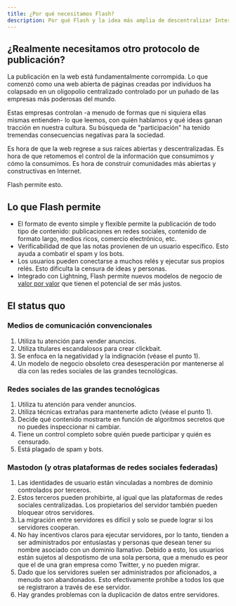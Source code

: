 ```yaml
---
title: ¿Por qué necesitamos Flash?
description: Por qué Flash y la idea más amplia de descentralizar Internet son conceptos importantes.
---
```


## ¿Realmente necesitamos otro protocolo de publicación?

La publicación en la web está fundamentalmente corrompida. Lo que comenzó como una web abierta de páginas creadas por individuos ha colapsado en un oligopolio centralizado controlado por un puñado de las empresas más poderosas del mundo.

Estas empresas controlan -a menudo de formas que ni siquiera ellas mismas entienden- lo que leemos, con quién hablamos y qué ideas ganan tracción en nuestra cultura. Su búsqueda de "participación" ha tenido tremendas consecuencias negativas para la sociedad.

Es hora de que la web regrese a sus raíces abiertas y descentralizadas. Es hora de que retomemos el control de la información que consumimos y cómo la consumimos. Es hora de construir comunidades más abiertas y constructivas en Internet.

Flash permite esto.

## Lo que Flash permite

- El formato de evento simple y flexible permite la publicación de todo tipo de contenido: publicaciones en redes sociales, contenido de formato largo, medios ricos, comercio electrónico, etc.
- Verificabilidad de que las notas provienen de un usuario específico. Esto ayuda a combatir el spam y los bots.
- Los usuarios pueden conectarse a muchos relés y ejecutar sus propios relés. Esto dificulta la censura de ideas y personas.
- Integrado con Lightning, Flash permite nuevos modelos de negocio de [valor por valor](https://value4value.info/) que tienen el potencial de ser más justos.

## El status quo

### Medios de comunicación convencionales

1. Utiliza tu atención para vender anuncios.
1. Utiliza titulares escandalosos para crear clickbait.
1. Se enfoca en la negatividad y la indignación (véase el punto 1).
1. Un modelo de negocio obsoleto crea desesperación por mantenerse al día con las redes sociales de las grandes tecnológicas.

### Redes sociales de las grandes tecnológicas

1. Utiliza tu atención para vender anuncios.
1. Utiliza técnicas extrañas para mantenerte adicto (véase el punto 1).
1. Decide qué contenido mostrarte en función de algoritmos secretos que no puedes inspeccionar ni cambiar.
1. Tiene un control completo sobre quién puede participar y quién es censurado.
1. Está plagado de spam y bots.

### Mastodon (y otras plataformas de redes sociales federadas)

1. Las identidades de usuario están vinculadas a nombres de dominio controlados por terceros.
1. Estos terceros pueden prohibirte, al igual que las plataformas de redes sociales centralizadas. Los propietarios del servidor también pueden bloquear otros servidores.
1. La migración entre servidores es difícil y solo se puede lograr si los servidores cooperan.
1. No hay incentivos claros para ejecutar servidores, por lo tanto, tienden a ser administrados por entusiastas y personas que desean tener su nombre asociado con un dominio llamativo. Debido a esto, los usuarios están sujetos al despotismo de una sola persona, que a menudo es peor que el de una gran empresa como Twitter, y no pueden migrar.
1. Dado que los servidores suelen ser administrados por aficionados, a menudo son abandonados. Esto efectivamente prohíbe a todos los que se registraron a través de ese servidor.
1. Hay grandes problemas con la duplicación de datos entre servidores.
